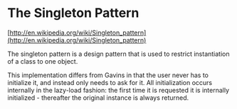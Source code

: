 # The Singleton Pattern

[http://en.wikipedia.org/wiki/Singleton_pattern](http://en.wikipedia.org/wiki/Singleton_pattern)

The singleton pattern is a design pattern that is used to restrict instantiation
of a class to one object.

This implementation differs from Gavins in that the user never has to initialize
it, and instead only needs to ask for it. All initialization occurs internally
in the lazy-load fashion: the first time it is requested it is internally
initialized - thereafter the original instance is always returned.